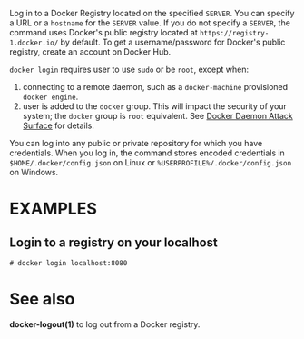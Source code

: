 
Log in to a Docker Registry located on the specified `SERVER`.
You can specify a URL or a `hostname` for the `SERVER` value. If you
do not specify a `SERVER`, the command uses Docker's public registry located at
`https://registry-1.docker.io/` by default.
To get a username/password for Docker's public registry, create an account on Docker Hub.

`docker login` requires user to use `sudo` or be `root`, except when:

1.  connecting to  a remote daemon, such as a `docker-machine` provisioned `docker engine`.
2.  user is added to the `docker` group.  This will impact the security of your system;
    the `docker` group is `root` equivalent.  See [Docker Daemon Attack Surface](https://docs.docker.com/engine/security/security/#/docker-daemon-attack-surface) for details.

You can log into any public or private repository for which you have
credentials.  When you log in, the command stores encoded credentials in
`$HOME/.docker/config.json` on Linux or `%USERPROFILE%/.docker/config.json` on Windows.

# EXAMPLES

## Login to a registry on your localhost

    # docker login localhost:8080

# See also
**docker-logout(1)** to log out from a Docker registry.
